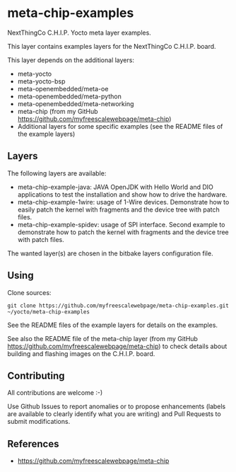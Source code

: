 meta-chip-examples
==

NextThingCo C.H.I.P. Yocto meta layer examples.

This layer contains examples layers for the NextThingCo C.H.I.P. board.

This layer depends on the additional layers:
* meta-yocto
* meta-yocto-bsp
* meta-openembedded/meta-oe
* meta-openembedded/meta-python
* meta-openembedded/meta-networking
* meta-chip (from my GitHub https://github.com/myfreescalewebpage/meta-chip)
* Additional layers for some specific examples (see the README files of the example layers)


Layers
--

The following layers are available:
* meta-chip-example-java: JAVA OpenJDK with Hello World and DIO applications to test the installation and show how to drive the hardware.
* meta-chip-example-1wire: usage of 1-Wire devices. Demonstrate how to easily patch the kernel with fragments and the device tree with patch files.
* meta-chip-example-spidev: usage of SPI interface. Second example to demonstrate how to patch the kernel with fragments and the device tree with patch files.

The wanted layer(s) are chosen in the bitbake layers configuration file.


Using
--

Clone sources:

	git clone https://github.com/myfreescalewebpage/meta-chip-examples.git ~/yocto/meta-chip-examples

See the README files of the example layers for details on the examples.

See also the README file of the meta-chip layer (from my GitHub https://github.com/myfreescalewebpage/meta-chip) to check details about building and flashing images on the C.H.I.P. board.


Contributing
--

All contributions are welcome :-)

Use Github Issues to report anomalies or to propose enhancements (labels are available to clearly identify what you are writing) and Pull Requests to submit modifications.


References
--

* https://github.com/myfreescalewebpage/meta-chip
